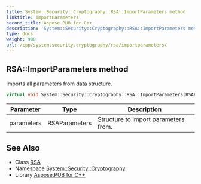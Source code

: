 ```yaml
---
title: System::Security::Cryptography::RSA::ImportParameters method
linktitle: ImportParameters
second_title: Aspose.PUB for C++
description: 'System::Security::Cryptography::RSA::ImportParameters method. Imports all parameters from data structure in C++.'
type: docs
weight: 900
url: /cpp/system.security.cryptography/rsa/importparameters/
---
```

## RSA::ImportParameters method


Imports all parameters from data structure.

```cpp
virtual void System::Security::Cryptography::RSA::ImportParameters(RSAParameters parameters)=0
```


| Parameter | Type | Description |
| --- | --- | --- |
| parameters | RSAParameters | Structure to import parameters from. |

## See Also

* Class [RSA](../)
* Namespace [System::Security::Cryptography](../../)
* Library [Aspose.PUB for C++](../../../)
